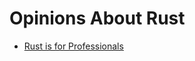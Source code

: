 
# Opinions About Rust

* [Rust is for Professionals](https://gregoryszorc.com/blog/2021/04/13/rust-is-for-professionals/)
